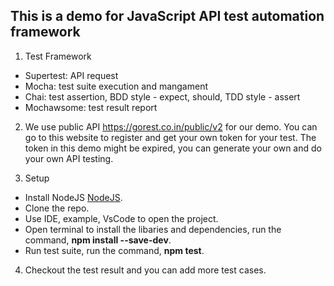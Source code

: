 ## This is a demo for JavaScript API test automation framework
1. Test Framework
  - Supertest: API request
  - Mocha: test suite execution and mangament
  - Chai: test assertion, BDD style - expect, should, TDD style - assert
  - Mochawsome: test result report

2. We use public API https://gorest.co.in/public/v2 for our demo. You can go to this website to register and get your own token for your test. The token in this demo might be expired, you can generate your own and do your own API testing.

3. Setup
  - Install NodeJS [NodeJS](https://nodejs.org/en/).
  - Clone the repo.
  - Use IDE, example, VsCode to open the project.
  - Open terminal to install the libaries and dependencies, run the command, **npm install --save-dev**.
  - Run test suite, run the command, **npm test**.

4. Checkout the test result and you can add more test cases.
